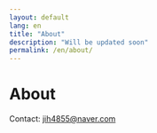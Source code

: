 ```yaml
---
layout: default
lang: en
title: "About"
description: "Will be updated soon"
permalink: /en/about/
---
```


# About

Contact: jih4855@naver.com